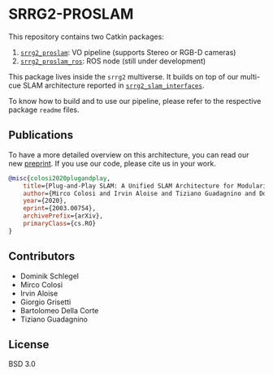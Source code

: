 # SRRG2-PROSLAM
This repository contains two Catkin packages:

1. [`srrg2_proslam`](srrg2_proslam): VO pipeline (supports Stereo or RGB-D cameras)
2. [`srrg2_proslam_ros`](srrg2_proslam_ros): ROS node (still under development)

This package lives inside the `srrg2` multiverse. It builds on top of our multi-cue SLAM architecture reported in [`srrg2_slam_interfaces`](https://github.com/srrg-sapienza/srrg2_slam_interfaces).

To know how to build and to use our pipeline, please refer to the respective package `readme` files.

## Publications
To have a more detailed overview on this architecture, you can read our new [preprint](https://arxiv.org/abs/2003.00754).
If you use our code, please cite us in your work.
```bibtex
@misc{colosi2020plugandplay,
    title={Plug-and-Play SLAM: A Unified SLAM Architecture for Modularity and Ease of Use},
    author={Mirco Colosi and Irvin Aloise and Tiziano Guadagnino and Dominik Schlegel and Bartolomeo Della Corte and Kai O. Arras and Giorgio Grisetti},
    year={2020},
    eprint={2003.00754},
    archivePrefix={arXiv},
    primaryClass={cs.RO}
}
```

## Contributors
* Dominik Schlegel
* Mirco Colosi
* Irvin Aloise
* Giorgio Grisetti
* Bartolomeo Della Corte
* Tiziano Guadagnino

## License
BSD 3.0
